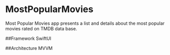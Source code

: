 # MostPopularMovies
Most Popular Movies app presents a list and details about the most popular movies rated on TMDB data base. 

##Framework 
SwiftUI

##Architecture 
MVVM
